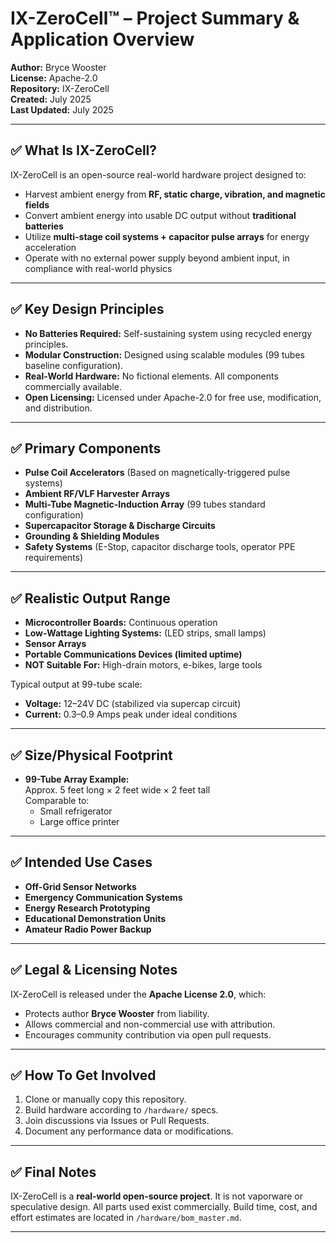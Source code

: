 # IX-ZeroCell™ – Project Summary & Application Overview

**Author:** Bryce Wooster  
**License:** Apache-2.0  
**Repository:** IX-ZeroCell  
**Created:** July 2025  
**Last Updated:** July 2025  

---

## ✅ What Is IX-ZeroCell?

IX-ZeroCell is an open-source real-world hardware project designed to:

- Harvest ambient energy from **RF, static charge, vibration, and magnetic fields**
- Convert ambient energy into usable DC output without **traditional batteries**
- Utilize **multi-stage coil systems + capacitor pulse arrays** for energy acceleration
- Operate with no external power supply beyond ambient input, in compliance with real-world physics

---

## ✅ Key Design Principles

- **No Batteries Required:** Self-sustaining system using recycled energy principles.
- **Modular Construction:** Designed using scalable modules (99 tubes baseline configuration).
- **Real-World Hardware:** No fictional elements. All components commercially available.
- **Open Licensing:** Licensed under Apache-2.0 for free use, modification, and distribution.

---

## ✅ Primary Components

- **Pulse Coil Accelerators** (Based on magnetically-triggered pulse systems)
- **Ambient RF/VLF Harvester Arrays**
- **Multi-Tube Magnetic-Induction Array** (99 tubes standard configuration)
- **Supercapacitor Storage & Discharge Circuits**
- **Grounding & Shielding Modules**
- **Safety Systems** (E-Stop, capacitor discharge tools, operator PPE requirements)

---

## ✅ Realistic Output Range

- **Microcontroller Boards:** Continuous operation
- **Low-Wattage Lighting Systems:** (LED strips, small lamps)
- **Sensor Arrays**
- **Portable Communications Devices (limited uptime)**  
- **NOT Suitable For:** High-drain motors, e-bikes, large tools

Typical output at 99-tube scale:
- **Voltage:** 12–24V DC (stabilized via supercap circuit)
- **Current:** 0.3–0.9 Amps peak under ideal conditions

---

## ✅ Size/Physical Footprint

- **99-Tube Array Example:**  
  Approx. 5 feet long × 2 feet wide × 2 feet tall  
  Comparable to:  
  - Small refrigerator  
  - Large office printer  

---

## ✅ Intended Use Cases

- **Off-Grid Sensor Networks**
- **Emergency Communication Systems**
- **Energy Research Prototyping**
- **Educational Demonstration Units**
- **Amateur Radio Power Backup**

---

## ✅ Legal & Licensing Notes

IX-ZeroCell is released under the **Apache License 2.0**, which:

- Protects author **Bryce Wooster** from liability.
- Allows commercial and non-commercial use with attribution.
- Encourages community contribution via open pull requests.

---

## ✅ How To Get Involved

1. Clone or manually copy this repository.  
2. Build hardware according to `/hardware/` specs.  
3. Join discussions via Issues or Pull Requests.  
4. Document any performance data or modifications.

---

## ✅ Final Notes

IX-ZeroCell is a **real-world open-source project**. It is not vaporware or speculative design. All parts used exist commercially. Build time, cost, and effort estimates are located in `/hardware/bom_master.md`.

---

